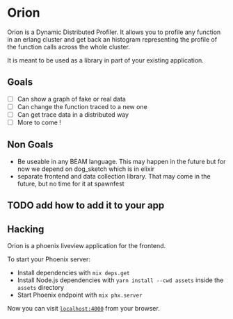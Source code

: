 # Orion

Orion is a Dynamic Distributed Profiler. It allows you to profile any function
in an erlang cluster and get back an histogram representing the profile of the
function calls across the whole cluster.

It is meant to be used as a library in part of your existing application.

## Goals

- [ ] Can show a graph of fake or real data
- [ ] Can change the function traced to a new one
- [ ] Can get trace data in a distributed way
- [ ] More to come !

## Non Goals

- Be useable in any BEAM language. This may happen in the future but for now we
  depend on dog_sketch which is in elixir
- separate frontend and data collection library. That may come in the future,
  but no time for it at spawnfest

## TODO add how to add it to your app

## Hacking

Orion is a phoenix liveview application for the frontend.

To start your Phoenix server:

- Install dependencies with `mix deps.get`
- Install Node.js dependencies with `yarn install --cwd assets` inside the `assets` directory
- Start Phoenix endpoint with `mix phx.server`

Now you can visit [`localhost:4000`](http://localhost:4000) from your browser.
